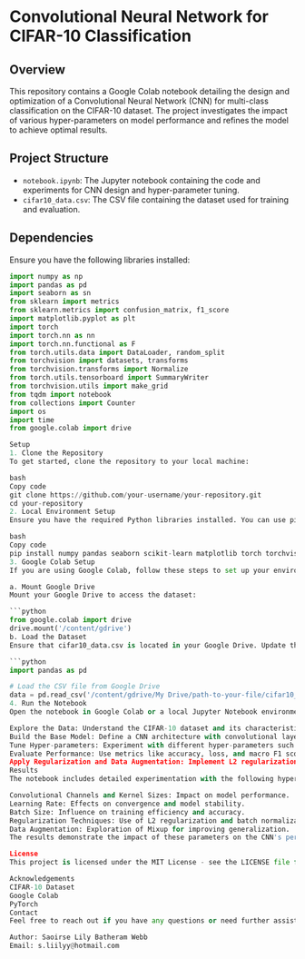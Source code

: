 # Convolutional Neural Network for CIFAR-10 Classification

## Overview

This repository contains a Google Colab notebook detailing the design and optimization of a Convolutional Neural Network (CNN) for multi-class classification on the CIFAR-10 dataset. The project investigates the impact of various hyper-parameters on model performance and refines the model to achieve optimal results.

## Project Structure

- `notebook.ipynb`: The Jupyter notebook containing the code and experiments for CNN design and hyper-parameter tuning.
- `cifar10_data.csv`: The CSV file containing the dataset used for training and evaluation.

## Dependencies

Ensure you have the following libraries installed:

```python
import numpy as np
import pandas as pd
import seaborn as sn
from sklearn import metrics
from sklearn.metrics import confusion_matrix, f1_score
import matplotlib.pyplot as plt
import torch
import torch.nn as nn
import torch.nn.functional as F
from torch.utils.data import DataLoader, random_split
from torchvision import datasets, transforms
from torchvision.transforms import Normalize
from torch.utils.tensorboard import SummaryWriter
from torchvision.utils import make_grid
from tqdm import notebook
from collections import Counter
import os
import time
from google.colab import drive

Setup
1. Clone the Repository
To get started, clone the repository to your local machine:

bash
Copy code
git clone https://github.com/your-username/your-repository.git
cd your-repository
2. Local Environment Setup
Ensure you have the required Python libraries installed. You can use pip to install the dependencies listed in the requirements.txt file (create one if needed):

bash
Copy code
pip install numpy pandas seaborn scikit-learn matplotlib torch torchvision tqdm
3. Google Colab Setup
If you are using Google Colab, follow these steps to set up your environment:

a. Mount Google Drive
Mount your Google Drive to access the dataset:

```python
from google.colab import drive
drive.mount('/content/gdrive')
b. Load the Dataset
Ensure that cifar10_data.csv is located in your Google Drive. Update the path as needed:

```python
import pandas as pd

# Load the CSV file from Google Drive
data = pd.read_csv('/content/gdrive/My Drive/path-to-your-file/cifar10_data.csv')
4. Run the Notebook
Open the notebook in Google Colab or a local Jupyter Notebook environment. Follow the steps in the notebook to:

Explore the Data: Understand the CIFAR-10 dataset and its characteristics.
Build the Base Model: Define a CNN architecture with convolutional layers, activation functions, and pooling.
Tune Hyper-parameters: Experiment with different hyper-parameters such as convolutional channels, kernel sizes, learning rates, and batch sizes.
Evaluate Performance: Use metrics like accuracy, loss, and macro F1 score to assess the model's performance.
Apply Regularization and Data Augmentation: Implement L2 regularization, batch normalization, and Mixup data augmentation to improve the model.
Results
The notebook includes detailed experimentation with the following hyper-parameters:

Convolutional Channels and Kernel Sizes: Impact on model performance.
Learning Rate: Effects on convergence and model stability.
Batch Size: Influence on training efficiency and accuracy.
Regularization Techniques: Use of L2 regularization and batch normalization.
Data Augmentation: Exploration of Mixup for improving generalization.
The results demonstrate the impact of these parameters on the CNN's performance, including accuracy, loss, and F1 score.

License
This project is licensed under the MIT License - see the LICENSE file for details.

Acknowledgements
CIFAR-10 Dataset
Google Colab
PyTorch
Contact
Feel free to reach out if you have any questions or need further assistance:

Author: Saoirse Lily Batheram Webb
Email: s.liilyy@hotmail.com



